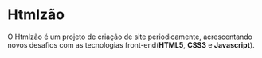 # Htmlzão 

O Htmlzão é um projeto de criação de site periodicamente, acrescentando novos desafios com as 
tecnologias front-end(**HTML5**, **CSS3** e **Javascript**).
